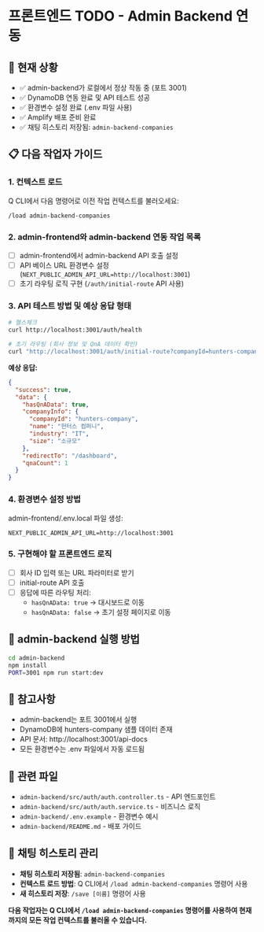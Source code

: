 # 프론트엔드 TODO - Admin Backend 연동

## 🎯 현재 상황
- ✅ admin-backend가 로컬에서 정상 작동 중 (포트 3001)
- ✅ DynamoDB 연동 완료 및 API 테스트 성공
- ✅ 환경변수 설정 완료 (.env 파일 사용)
- ✅ Amplify 배포 준비 완료
- ✅ 채팅 히스토리 저장됨: `admin-backend-companies`

## 📋 다음 작업자 가이드

### 1. 컨텍스트 로드
Q CLI에서 다음 명령어로 이전 작업 컨텍스트를 불러오세요:
```
/load admin-backend-companies
```

### 2. admin-frontend와 admin-backend 연동 작업 목록
- [ ] admin-frontend에서 admin-backend API 호출 설정
- [ ] API 베이스 URL 환경변수 설정 (`NEXT_PUBLIC_ADMIN_API_URL=http://localhost:3001`)
- [ ] 초기 라우팅 로직 구현 (`/auth/initial-route` API 사용)

### 3. API 테스트 방법 및 예상 응답 형태
```bash
# 헬스체크
curl http://localhost:3001/auth/health

# 초기 라우팅 (회사 정보 및 QnA 데이터 확인)
curl "http://localhost:3001/auth/initial-route?companyId=hunters-company"
```

**예상 응답:**
```json
{
  "success": true,
  "data": {
    "hasQnAData": true,
    "companyInfo": {
      "companyId": "hunters-company",
      "name": "헌터스 컴퍼니",
      "industry": "IT",
      "size": "소규모"
    },
    "redirectTo": "/dashboard",
    "qnaCount": 1
  }
}
```

### 4. 환경변수 설정 방법
admin-frontend/.env.local 파일 생성:
```
NEXT_PUBLIC_ADMIN_API_URL=http://localhost:3001
```

### 5. 구현해야 할 프론트엔드 로직
- [ ] 회사 ID 입력 또는 URL 파라미터로 받기
- [ ] initial-route API 호출
- [ ] 응답에 따른 라우팅 처리:
  - `hasQnAData: true` → 대시보드로 이동
  - `hasQnAData: false` → 초기 설정 페이지로 이동

## 🚀 admin-backend 실행 방법
```bash
cd admin-backend
npm install
PORT=3001 npm run start:dev
```

## 📝 참고사항
- admin-backend는 포트 3001에서 실행
- DynamoDB에 hunters-company 샘플 데이터 존재
- API 문서: http://localhost:3001/api-docs
- 모든 환경변수는 .env 파일에서 자동 로드됨

## 🔗 관련 파일
- `admin-backend/src/auth/auth.controller.ts` - API 엔드포인트
- `admin-backend/src/auth/auth.service.ts` - 비즈니스 로직
- `admin-backend/.env.example` - 환경변수 예시
- `admin-backend/README.md` - 배포 가이드

## 💾 채팅 히스토리 관리
- **채팅 히스토리 저장됨**: `admin-backend-companies`
- **컨텍스트 로드 방법**: Q CLI에서 `/load admin-backend-companies` 명령어 사용
- **새 히스토리 저장**: `/save [이름]` 명령어 사용

**다음 작업자는 Q CLI에서 `/load admin-backend-companies` 명령어를 사용하여 현재까지의 모든 작업 컨텍스트를 불러올 수 있습니다.**
